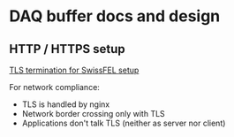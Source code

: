 # DAQ buffer docs and design

## HTTP / HTTPS setup

[TLS termination for SwissFEL setup](sf-http-flow.md)

For network compliance:

* TLS is handled by nginx
* Network border crossing only with TLS
* Applications don't talk TLS (neither as server nor client)
